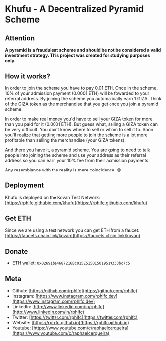 # Khufu - A Decentralized Pyramid Scheme

## Attention
**A pyramid is a fraudulent scheme and should be not be considered a valid investment strategy.
This project was created for studying purposes only.**

## How it works?
In order to join the scheme you have to pay 0.01 ETH. Once in the scheme, 10% of your admission 
payment (0.0001 ETH) will be fowarded to your referral address. By joining the scheme you automatically earn
1 GIZA. Think of the GIZA token as the merchandise that you get once you join a pyramid scheme.

In order to make real money you'd have to sell your GIZA token for more than you paid for it (0.0001 ETH).
But guess what, selling a GIZA token can be very difficult. You don't know where to sell or whom to sell it
to. Soon you'll realize that getting more people to join the scheme is a lot more profitable than selling the
merchandise (your GIZA tokens).

And there you have it, a pyramid scheme. You are going to need to talk people into joining the scheme and 
use your address as their referral address so you can earn your 10% fee from their admission payments.

Any resemblance with the reality is mere coincidence. 🙃

## Deployment
Khufu is deployed on the Kovan Test Network: [https://rphlfc.githubio.com/khufu](https://rphlfc.githubio.com/khufu)

## Get ETH
Since we are using a test network you can get ETH from a faucet: [https://faucets.chain.link/kovan](https://faucets.chain.link/kovan)

## Donate
 * ETH wallet: `0x02691be4687216Bc015E515015019519333bc7c5`

## Meta
- Github: [https://github.com/rphlfc](https://github.com/rphlfc)
- Instagram: [https://www.instagram.com/rphlfc.dev](https://www.instagram.com/rphlfc.dev)
- LinkedIn: [http://www.linkedin.com/in/rphlfc](http://www.linkedin.com/in/rphlfc)
- Twitter: [https://twitter.com/rphlfc](https://twitter.com/rphlfc)
- Website: [https://rphlfc.github.io](https://rphlfc.github.io)
- Youtube: [https://www.youtube.com/c/raphaelcerqueira](https://www.youtube.com/c/raphaelcerqueira)